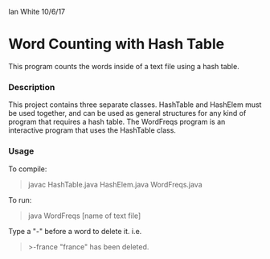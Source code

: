 Ian White
10/6/17

# Word Counting with Hash Table

This program counts the words inside of a text file using a hash table. 

### Description

This project contains three separate classes. HashTable and HashElem must be used together, and can be used as general structures for any kind of program that requires a hash table. The WordFreqs program is an interactive program that uses the HashTable class.

### Usage

To compile:
>javac HashTable.java HashElem.java WordFreqs.java

To run:
>java WordFreqs [name of text file]

Type a "-" before a word to delete it.
i.e.
>\>-france
>"france" has been deleted.
